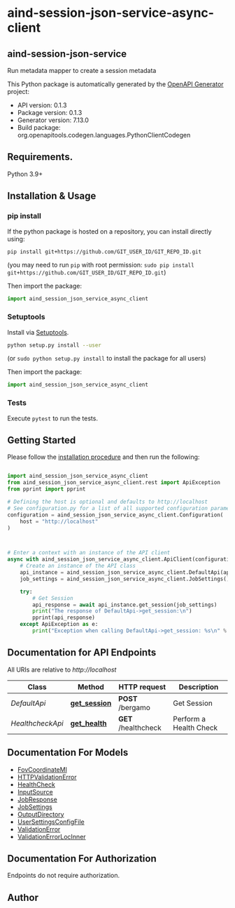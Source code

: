 # aind-session-json-service-async-client

## aind-session-json-service

Run metadata mapper to create a session metadata



This Python package is automatically generated by the [OpenAPI Generator](https://openapi-generator.tech) project:

- API version: 0.1.3
- Package version: 0.1.3
- Generator version: 7.13.0
- Build package: org.openapitools.codegen.languages.PythonClientCodegen

## Requirements.

Python 3.9+

## Installation & Usage
### pip install

If the python package is hosted on a repository, you can install directly using:

```sh
pip install git+https://github.com/GIT_USER_ID/GIT_REPO_ID.git
```
(you may need to run `pip` with root permission: `sudo pip install git+https://github.com/GIT_USER_ID/GIT_REPO_ID.git`)

Then import the package:
```python
import aind_session_json_service_async_client
```

### Setuptools

Install via [Setuptools](http://pypi.python.org/pypi/setuptools).

```sh
python setup.py install --user
```
(or `sudo python setup.py install` to install the package for all users)

Then import the package:
```python
import aind_session_json_service_async_client
```

### Tests

Execute `pytest` to run the tests.

## Getting Started

Please follow the [installation procedure](#installation--usage) and then run the following:

```python

import aind_session_json_service_async_client
from aind_session_json_service_async_client.rest import ApiException
from pprint import pprint

# Defining the host is optional and defaults to http://localhost
# See configuration.py for a list of all supported configuration parameters.
configuration = aind_session_json_service_async_client.Configuration(
    host = "http://localhost"
)



# Enter a context with an instance of the API client
async with aind_session_json_service_async_client.ApiClient(configuration) as api_client:
    # Create an instance of the API class
    api_instance = aind_session_json_service_async_client.DefaultApi(api_client)
    job_settings = aind_session_json_service_async_client.JobSettings() # JobSettings | 

    try:
        # Get Session
        api_response = await api_instance.get_session(job_settings)
        print("The response of DefaultApi->get_session:\n")
        pprint(api_response)
    except ApiException as e:
        print("Exception when calling DefaultApi->get_session: %s\n" % e)

```

## Documentation for API Endpoints

All URIs are relative to *http://localhost*

Class | Method | HTTP request | Description
------------ | ------------- | ------------- | -------------
*DefaultApi* | [**get_session**](docs/DefaultApi.md#get_session) | **POST** /bergamo | Get Session
*HealthcheckApi* | [**get_health**](docs/HealthcheckApi.md#get_health) | **GET** /healthcheck | Perform a Health Check


## Documentation For Models

 - [FovCoordinateMl](docs/FovCoordinateMl.md)
 - [HTTPValidationError](docs/HTTPValidationError.md)
 - [HealthCheck](docs/HealthCheck.md)
 - [InputSource](docs/InputSource.md)
 - [JobResponse](docs/JobResponse.md)
 - [JobSettings](docs/JobSettings.md)
 - [OutputDirectory](docs/OutputDirectory.md)
 - [UserSettingsConfigFile](docs/UserSettingsConfigFile.md)
 - [ValidationError](docs/ValidationError.md)
 - [ValidationErrorLocInner](docs/ValidationErrorLocInner.md)


<a id="documentation-for-authorization"></a>
## Documentation For Authorization

Endpoints do not require authorization.


## Author




